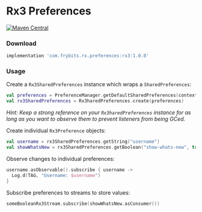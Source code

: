 # Rx3 Preferences

[![Maven Central][1]][2] 

### Download

```groovy
implementation 'com.frybits.rx.preferences:rx3:1.0.0'
```

### Usage

Create a `Rx3SharedPreferences` instance which wraps a `SharedPreferences`:

```kotlin
val preferences = PreferenceManager.getDefaultSharedPreferences(context)
val rx3SharedPreferences = Rx3haredPreferences.create(preferences)
```

*Hint: Keep a strong reference on your `Rx3haredPreferences` instance for as long as you want to observe them to prevent listeners from being GCed.*

Create individual `Rx3Preference` objects:

```kotlin
val username = rx3SharedPreferences.getString("username")
val showWhatsNew = rx3SharedPreferences.getBoolean("show-whats-new", true)
```

Observe changes to individual preferences:

```kotlin
username.asObservable().subscribe { username ->
  Log.d(TAG, "Username: $username")
}
```

Subscribe preferences to streams to store values:

```kotlin
someBooleanRx3Stream.subscribe(showWhatsNew.asConsumer())
```

[1]:https://img.shields.io/maven-central/v/com.frybits.rx-preferences/rx3?label=rx3
[2]:https://search.maven.org/artifact/com.frybits.rx-preferences/rx3/1.0.0/aar
